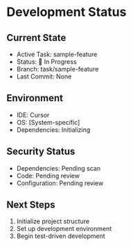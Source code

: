 # Development Status

## Current State
- Active Task: sample-feature
- Status: 🔄 In Progress
- Branch: task/sample-feature
- Last Commit: None

## Environment
- IDE: Cursor
- OS: [System-specific]
- Dependencies: Initializing

## Security Status
- Dependencies: Pending scan
- Code: Pending review
- Configuration: Pending review

## Next Steps
1. Initialize project structure
2. Set up development environment
3. Begin test-driven development 